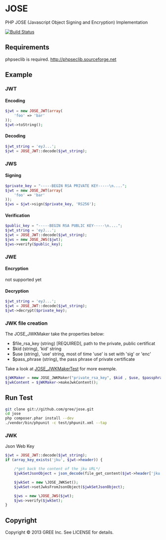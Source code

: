 # JOSE

PHP JOSE (Javascript Object Signing and Encryption) Implementation

[![Build Status](https://travis-ci.org/nov/jose-php.png?branch=master)](https://travis-ci.org/nov/jose-php)

## Requirements

phpseclib is required.
http://phpseclib.sourceforge.net

## Example

### JWT

#### Encoding

```php
$jwt = new JOSE_JWT(array(
    'foo' => 'bar'
));
$jwt->toString();
```

#### Decoding
```php
$jwt_string = 'eyJ...';
$jwt = JOSE_JWT::decode($jwt_string);
```
### JWS

#### Signing
```php
$private_key = "-----BEGIN RSA PRIVATE KEY-----\n....";
$jwt = new JOSE_JWT(array(
    'foo' => 'bar'
));
$jws = $jwt->sign($private_key, 'RS256');
```
#### Verification
```php
$public_key = "-----BEGIN RSA PUBLIC KEY-----\n....";
$jwt_string = 'eyJ...';
$jwt = JOSE_JWT::decode($jwt_string);
$jws = new JOSE_JWS($jwt);
$jws->verify($public_key);
```

### JWE

#### Encryption

not supported yet

#### Decryption
```php
$jwt_string = 'eyJ...';
$jwt = JOSE_JWT::decode($jwt_string);
$jwt->decrypt($private_key);
```

### JWK file creation

The JOSE_JWKMaker take the properties below: 
 - $file_rsa_key (string) [REQUIRED], path to the private, public certificat
 - $kid (string), 'kid' string
 - $use (string), 'use' string, most of time 'use' is set with 'sig' or 'enc'
 - $pass_phrase (string), the pass phrase of private certificate

Take a look at [JOSE_JWKMakerTest](test/JOSE/JWKMaker_Test.php) for more exemple.

```php
$jWKMaker = new JOSE_JWKMaker("private_rsa_key", $kid , $use, $passphrase);
$jwkContent = $jWKMaker->makeJwkContent();
```

## Run Test

```bash
git clone git://github.com/gree/jose.git
cd jose
php composer.phar install --dev
./vendor/bin/phpunit -c test/phpunit.xml --tap
```

### JWK
Json Web Key
```php
$jwt = JOSE_JWT::decode($jwt_string);
if (array_key_exists('jku', $jwt->header)) {

    /*get back the content of the jku URL*/
    $jwkSetJsonObject = json_decode(file_get_content($jwt->header['jku']));

    $jwkSet = new \JOSE_JWKSet();
    $jwkSet->setJwksFromJsonObject($jwkSetJsonObject);

    $jws = new \JOSE_JWS($jwt);
    $jws->verify($jwkSet);
}
```


## Copyright

Copyright &copy; 2013 GREE Inc. See LICENSE for details.
